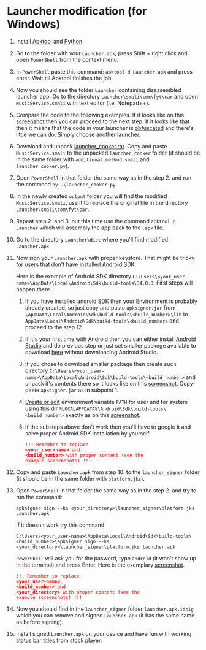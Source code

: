 # Launcher modification (for Windows)

1. Install [Apktool](https://apktool.org/docs/install/) and [Python](https://www.python.org/downloads/).

2. Go to the folder with your `Launcher.apk`, press Shift + right click and open `PowerShell` from the context menu.

3. In `PowerShell` paste this command: `apktool d Launcher.apk` and press enter. Wait till Apktool finishes the job.

4. Now you should see the folder `Launcher` containing disassembled launcher app. Go to the directory `Launcher\smali\com\fyt\car` and open `MusicService.smali` with text editor (i.e. Notepad++).

5. Compare the code to the following examples. If it looks like on this [screenshot](./images/smali1.png) then you can proceed to the next step. If it looks like [that](./images/smali2.png) then it means that the code in your launcher is [obfuscated](https://www.google.com/search?q=obfuscated+code) and there's little we can do. Simply choose another launcher.

6. Download and unpack [launcher_cooker.rar](https://github.com/vasyl91/DisplayMediaTitles/releases/download/launchers/launcher_cooker.rar). Copy and paste `MusicService.smali` to the unpacked `launcher_cooker` folder (it should be in the same folder with `additional_method.smali` and `launcher_cooker.py`).

7. Open `PowerShell` in that folder the same way as in the step 2. and run the command `py .\launcher_cooker.py`.

8. In the newly created `output` folder you will find the modified `MusicService.smali`, use it to replace the original file in the directory `Launcher\smali\com\fyt\car`.

9. Repeat step 2. and 3. but this time use the command `apktool b Launcher` which will assembly the app back to the `.apk` file.

10. Go to the directory `Launcher\dist` where you'll find modified `Launcher.apk`. 

11. Now sign your `Launcher.apk` with proper keystore. That might be tricky for users that don't have installed Android SDK.

	Here is the exemple of Android SDK directory `C:\Users\<your_user-name>\AppData\Local\Android\Sdk\build-tools\34.0.0`. First steps will happen there.

	1. If you have installed android SDK then your Environment is probably already created, so just copy and paste `apksigner.jar` from `\AppData\Local\Android\Sdk\build-tools\<build_number>\lib` to `AppData\Local\Android\Sdk\build-tools\<build_number>` and proceed to the step 12.

	2. If it's your first time with Android then you can either install [Android Studio](https://developer.android.com/studio?hl=en) and do previous step or just set smaller packege available to download [here](https://androidsdkmanager.azurewebsites.net/build_tools.html) without downloading Android Studio.

	3. If you chose to download smaller package then create such directory `C:\Users\<your_user-name>\AppData\Local\Android\Sdk\build-tools\<build_number>` and unpack it's contents there so it looks like on this [screenshot](./images/buildtools.png). Copy-paste `apksigner.jar` as in subpoint 1.

	4. [Create or edit](https://docs.oracle.com/cd/E83411_01/OREAD/creating-and-modifying-environment-variables-on-windows.htm#OREAD158) environment variable `PATH` for user and for system using this dir `%LOCALAPPDATA%\Android\Sdk\build-tools\<build_number>` axactly as on this [screenshot](./images/variablepath.png).

	5. If the substeps above don't work then you'll have to google it and solve proper Android SDK installation by yourself.

		<code style="color : red">!!! Remember to replace **<your_user-name>** and **<build_number>** with proper content (see the example screenshots) !!!</code>


12. Copy and paste `Launcher.apk` from step 10. to the `launcher_signer` folder (it should be in the same folder with `platform.jks`).

13. Open `PowerShell` in that folder the same way as in the step 2. and try to run the command:
	 
	 `apksigner sign --ks <your_directory>\launcher_signer\platform.jks Launcher.apk ` 

	If it doesn't work try this command:

	`C:\Users\<your_user-name>\AppData\Local\Android\Sdk\build-tools\<build_number>\apksigner sign --ks <your_directory>\launcher_signer\platform.jks launcher.apk`

	`PowerShell` will ask you for the pasword, type `android` (it won't show up in the terminal) and press Enter. Here is the exemplary [screenshot](./images/powershell.png).

	<code style="color : red">!!! Remember to replace **<your_user-name>**, **<build_number>** and **<your_directory>** with proper content (see the example screenshots) !!!</code>

14. Now you should find in the `launcher_signer` folder `launcher.apk.idsig` which you can remove and signed `Launcher.apk` (it has the same name as before signing).

15. Install signed `Launcher.apk` on your device and have fun with working status bar titles from stock player.